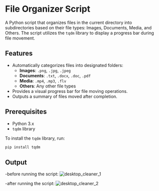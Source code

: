 # File Organizer Script

A Python script that organizes files in the current directory into subdirectories based on their file types: Images, Documents, Media, and Others. The script utilizes the `tqdm` library to display a progress bar during file movement.

## Features

- Automatically categorizes files into designated folders:
  - **Images**: `.png`, `.jpg`, `.jpeg`
  - **Documents**: `.txt`, `.docx`, `.doc`, `.pdf`
  - **Media**: `.mp4`, `.mp3`, `.flv`
  - **Others**: Any other file types
- Provides a visual progress bar for file moving operations.
- Outputs a summary of files moved after completion.

## Prerequisites

- Python 3.x
- `tqdm` library

To install the `tqdm` library, run:
```bash
pip install tqdm
```

## Output
-before running the script:
![desktop_cleaner_1](https://github.com/user-attachments/assets/dd24b5a0-0862-46e3-b4f2-ce0fd9c07f9b)

-after running the script:
![desktop_cleaner_2](https://github.com/user-attachments/assets/6b417cc4-1f1b-422b-8c73-f942243ee9b7)

